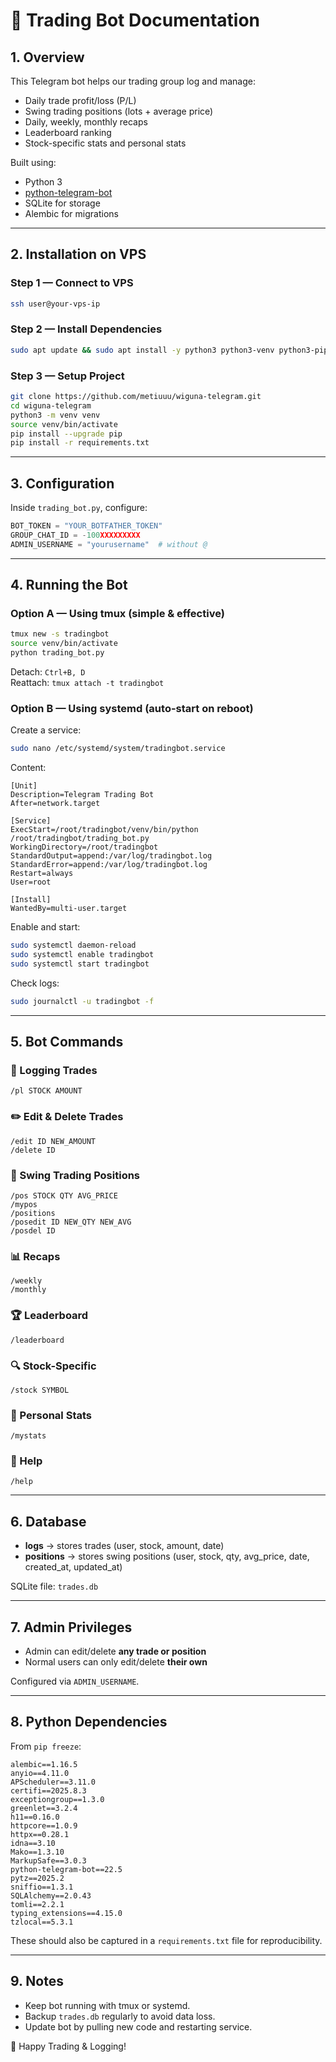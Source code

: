 
# 📘 Trading Bot Documentation

## 1. Overview
This Telegram bot helps our trading group log and manage:
- Daily trade profit/loss (P/L)
- Swing trading positions (lots + average price)
- Daily, weekly, monthly recaps
- Leaderboard ranking
- Stock-specific stats and personal stats

Built using:
- Python 3
- [python-telegram-bot](https://docs.python-telegram-bot.org/)
- SQLite for storage
- Alembic for migrations

---

## 2. Installation on VPS

### Step 1 — Connect to VPS
```bash
ssh user@your-vps-ip
```

### Step 2 — Install Dependencies
```bash
sudo apt update && sudo apt install -y python3 python3-venv python3-pip tmux sqlite3 git
```

### Step 3 — Setup Project
```bash
git clone https://github.com/metiuuu/wiguna-telegram.git
cd wiguna-telegram
python3 -m venv venv
source venv/bin/activate
pip install --upgrade pip
pip install -r requirements.txt
```

---

## 3. Configuration
Inside `trading_bot.py`, configure:
```python
BOT_TOKEN = "YOUR_BOTFATHER_TOKEN"
GROUP_CHAT_ID = -100XXXXXXXXX
ADMIN_USERNAME = "yourusername"  # without @
```

---

## 4. Running the Bot

### Option A — Using tmux (simple & effective)
```bash
tmux new -s tradingbot
source venv/bin/activate
python trading_bot.py
```
Detach: `Ctrl+B, D`  
Reattach: `tmux attach -t tradingbot`  

### Option B — Using systemd (auto-start on reboot)
Create a service:
```bash
sudo nano /etc/systemd/system/tradingbot.service
```
Content:
```
[Unit]
Description=Telegram Trading Bot
After=network.target

[Service]
ExecStart=/root/tradingbot/venv/bin/python /root/tradingbot/trading_bot.py
WorkingDirectory=/root/tradingbot
StandardOutput=append:/var/log/tradingbot.log
StandardError=append:/var/log/tradingbot.log
Restart=always
User=root

[Install]
WantedBy=multi-user.target
```

Enable and start:
```bash
sudo systemctl daemon-reload
sudo systemctl enable tradingbot
sudo systemctl start tradingbot
```

Check logs:
```bash
sudo journalctl -u tradingbot -f
```

---

## 5. Bot Commands

### 📌 Logging Trades
```
/pl STOCK AMOUNT
```

### ✏️ Edit & Delete Trades
```
/edit ID NEW_AMOUNT
/delete ID
```

### 🏦 Swing Trading Positions
```
/pos STOCK QTY AVG_PRICE
/mypos
/positions
/posedit ID NEW_QTY NEW_AVG
/posdel ID
```

### 📊 Recaps
```
/weekly
/monthly
```

### 🏆 Leaderboard
```
/leaderboard
```

### 🔍 Stock-Specific
```
/stock SYMBOL
```

### 👤 Personal Stats
```
/mystats
```

### 📘 Help
```
/help
```

---

## 6. Database
- **logs** → stores trades (user, stock, amount, date)
- **positions** → stores swing positions (user, stock, qty, avg_price, date, created_at, updated_at)

SQLite file: `trades.db`

---

## 7. Admin Privileges
- Admin can edit/delete **any trade or position**
- Normal users can only edit/delete **their own**

Configured via `ADMIN_USERNAME`.

---

## 8. Python Dependencies
From `pip freeze`:
```
alembic==1.16.5
anyio==4.11.0
APScheduler==3.11.0
certifi==2025.8.3
exceptiongroup==1.3.0
greenlet==3.2.4
h11==0.16.0
httpcore==1.0.9
httpx==0.28.1
idna==3.10
Mako==1.3.10
MarkupSafe==3.0.3
python-telegram-bot==22.5
pytz==2025.2
sniffio==1.3.1
SQLAlchemy==2.0.43
tomli==2.2.1
typing_extensions==4.15.0
tzlocal==5.3.1
```

These should also be captured in a `requirements.txt` file for reproducibility.

---

## 9. Notes
- Keep bot running with tmux or systemd.
- Backup `trades.db` regularly to avoid data loss.
- Update bot by pulling new code and restarting service.

🚀 Happy Trading & Logging!
